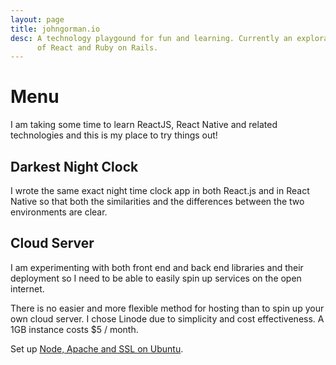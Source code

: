 ```yaml
---
layout: page
title: johngorman.io
desc: A technology playgound for fun and learning. Currently an exploration
      of React and Ruby on Rails.
---
```


# Menu

I am taking some time to learn ReactJS, React Native and related technologies and this is my place to try things out!

## Darkest Night Clock

I wrote the same exact night time clock app in both React.js and in React Native so that both the similarities and the differences between the two environments are clear.

## Cloud Server

I am experimenting with both front end and back end libraries and their deployment so I need to be able to easily spin up services on the open internet.

There is no easier and more flexible method for hosting than to spin up your own cloud server. I chose Linode due to simplicity and cost effectiveness. A 1GB instance costs $5 / month.

Set up [Node, Apache and SSL on Ubuntu](cloud-server).

